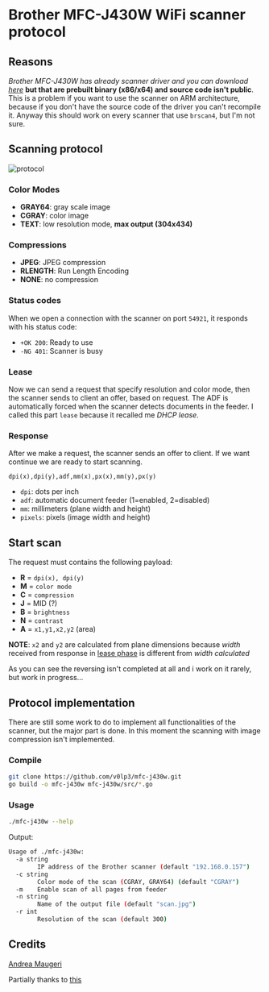 # Brother MFC-J430W WiFi scanner protocol

## Reasons

_Brother MFC-J430W has already scanner driver and you can download [here](https://support.brother.com/g/b/downloadtop.aspx?c=it&lang=it&prod=mfcj430w_all)_ **but that are prebuilt binary (x86/x64) and source code isn't public**. This is a problem if you want to use the scanner on ARM architecture, because if you don't have the source code of the driver you can't recompile it. Anyway this should work on every scanner that use `brscan4`, but I'm not sure.

## Scanning protocol

![protocol](./docs/protocol.png)

### Color Modes

- **GRAY64**: gray scale image
- **CGRAY**: color image
- **TEXT**: low resolution mode, **max output (304x434)**

### Compressions

- **JPEG**: JPEG compression
- **RLENGTH**: Run Length Encoding
- **NONE**: no compression

### Status codes

When we open a connection with the scanner on port `54921`, it responds with his status code:

- `+OK 200`: Ready to use
- `-NG 401`: Scanner is busy

### Lease

Now we can send a request that specify resolution and color mode, then the scanner sends to client an offer, based on request. The ADF is automatically forced when the scanner detects documents in the feeder. I called this part `lease` because it recalled me _DHCP lease_.


### Response

After we make a request, the scanner sends an offer to client. If we want continue we are ready to start scanning.

`dpi(x),dpi(y),adf,mm(x),px(x),mm(y),px(y)`

- `dpi`: dots per inch
- `adf`: automatic document feeder (1=enabled, 2=disabled)
- `mm`: millimeters (plane width and height)
- `pixels`: pixels (image width and height)

## Start scan

The request must contains the following payload:

- **R** = `dpi(x), dpi(y)`
- **M** = `color mode`
- **C** = `compression`
- **J** = MID (?)
- **B** = `brightness`
- **N** = `contrast`
- **A** = `x1,y1,x2,y2` (area)

**NOTE**: `x2` and `y2` are calculated from plane dimensions because _width_ received from response in [lease phase](#lease) is different from _width calculated_

As you can see the reversing isn't completed at all and i work on it rarely, but work in progress...

## Protocol implementation

There are still some work to do to implement all functionalities of the scanner, but the major part is done. In this moment the scanning with image compression isn't implemented.

### Compile

```bash
git clone https://github.com/v0lp3/mfc-j430w.git
go build -o mfc-j430w mfc-j430w/src/*.go
```

### Usage

```bash
./mfc-j430w --help
```

Output:

```bash
Usage of ./mfc-j430w:
  -a string
        IP address of the Brother scanner (default "192.168.0.157")
  -c string
        Color mode of the scan (CGRAY, GRAY64) (default "CGRAY")
  -m    Enable scan of all pages from feeder
  -n string
        Name of the output file (default "scan.jpg")
  -r int
        Resolution of the scan (default 300)
```

## Credits

[Andrea Maugeri](https://github.com/v0lp3)

Partially thanks to [this](https://github.com/davidar/mfc7400c/)

